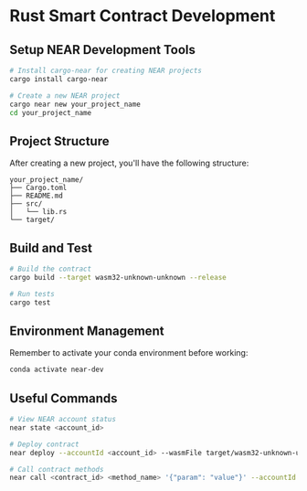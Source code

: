 
# Rust Smart Contract Development


## Setup NEAR Development Tools
```bash
# Install cargo-near for creating NEAR projects
cargo install cargo-near

# Create a new NEAR project
cargo near new your_project_name
cd your_project_name
```



## Project Structure
After creating a new project, you'll have the following structure:
```
your_project_name/
├── Cargo.toml
├── README.md
├── src/
│   └── lib.rs
└── target/
```

## Build and Test
```bash
# Build the contract
cargo build --target wasm32-unknown-unknown --release

# Run tests
cargo test
```

## Environment Management
Remember to activate your conda environment before working:
```bash
conda activate near-dev
```

## Useful Commands
```bash
# View NEAR account status
near state <account_id>

# Deploy contract
near deploy --accountId <account_id> --wasmFile target/wasm32-unknown-unknown/release/<contract_name>.wasm

# Call contract methods
near call <contract_id> <method_name> '{"param": "value"}' --accountId <account_id>
```




